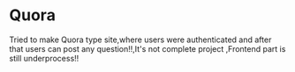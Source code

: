 # Quora
Tried to make Quora type site,where users were authenticated and after that users can  post any question!!,It's not complete project ,Frontend part is still underprocess!!
